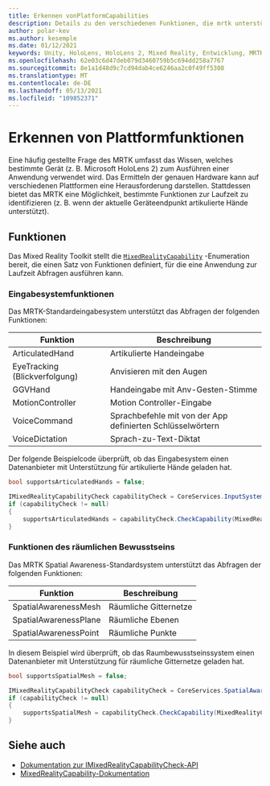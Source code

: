 ```yaml
---
title: Erkennen vonPlatformCapabilities
description: Details zu den verschiedenen Funktionen, die mrtk unterstützt
author: polar-kev
ms.author: kesemple
ms.date: 01/12/2021
keywords: Unity, HoloLens, HoloLens 2, Mixed Reality, Entwicklung, MRTK, Funktionen,
ms.openlocfilehash: 62e03c6d47deb079d3460759b5c694dd258a7767
ms.sourcegitcommit: 8e1a1d48d9c7cd94dab4ce6246aa2c0f49ff5308
ms.translationtype: MT
ms.contentlocale: de-DE
ms.lasthandoff: 05/13/2021
ms.locfileid: "109852371"
---
```

# <a name="detecting-platform-capabilities"></a>Erkennen von Plattformfunktionen

Eine häufig gestellte Frage des MRTK umfasst das Wissen, welches bestimmte Gerät (z. B. Microsoft HoloLens 2) zum Ausführen einer Anwendung verwendet wird. Das Ermitteln der genauen Hardware kann auf verschiedenen Plattformen eine Herausforderung darstellen. Stattdessen bietet das MRTK eine Möglichkeit, bestimmte Funktionen zur Laufzeit zu identifizieren (z. B. wenn der aktuelle Geräteendpunkt artikulierte Hände unterstützt).

## <a name="capabilities"></a>Funktionen

Das Mixed Reality Toolkit stellt die [`MixedRealityCapability`](xref:Microsoft.MixedReality.Toolkit.MixedRealityCapability) -Enumeration bereit, die einen Satz von Funktionen definiert, für die eine Anwendung zur Laufzeit Abfragen ausführen kann.

### <a name="input-system-capabilities"></a>Eingabesystemfunktionen

Das MRTK-Standardeingabesystem unterstützt das Abfragen der folgenden Funktionen:

| Funktion | Beschreibung |
|---|---|
| ArticulatedHand | Artikulierte Handeingabe |
| EyeTracking (Blickverfolgung) | Anvisieren mit den Augen |
| GGVHand | Handeingabe mit Anv-Gesten-Stimme |
| MotionController | Motion Controller-Eingabe |
| VoiceCommand | Sprachbefehle mit von der App definierten Schlüsselwörtern |
| VoiceDictation | Sprach-zu-Text-Diktat |

Der folgende Beispielcode überprüft, ob das Eingabesystem einen Datenanbieter mit Unterstützung für artikulierte Hände geladen hat.

```c#
bool supportsArticulatedHands = false;

IMixedRealityCapabilityCheck capabilityCheck = CoreServices.InputSystem as IMixedRealityCapabilityCheck;
if (capabilityCheck != null)
{
    supportsArticulatedHands = capabilityCheck.CheckCapability(MixedRealityCapability.ArticulatedHand);
}
```

### <a name="spatial-awareness-capabilities"></a>Funktionen des räumlichen Bewusstseins

Das MRTK Spatial Awareness-Standardsystem unterstützt das Abfragen der folgenden Funktionen:

| Funktion | Beschreibung |
|---|---|
| SpatialAwarenessMesh | Räumliche Gitternetze |
| SpatialAwarenessPlane | Räumliche Ebenen |
| SpatialAwarenessPoint | Räumliche Punkte |

In diesem Beispiel wird überprüft, ob das Raumbewusstseinssystem einen Datenanbieter mit Unterstützung für räumliche Gitternetze geladen hat.

```c#
bool supportsSpatialMesh = false;

IMixedRealityCapabilityCheck capabilityCheck = CoreServices.SpatialAwarenessSystem as IMixedRealityCapabilityCheck;
if (capabilityCheck != null)
{
    supportsSpatialMesh = capabilityCheck.CheckCapability(MixedRealityCapability.SpatialAwarenessMesh);
}
```

## <a name="see-also"></a>Siehe auch

- [Dokumentation zur IMixedRealityCapabilityCheck-API](xref:Microsoft.MixedReality.Toolkit.IMixedRealityCapabilityCheck)
- [MixedRealityCapability-Dokumentation](xref:Microsoft.MixedReality.Toolkit.MixedRealityCapability)
